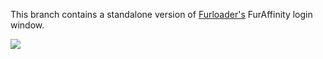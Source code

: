 This branch contains a standalone version of [Furloader's](https://github.com/Kycklingar/Furloader) FurAffinity login window.

![](https://i.imgur.com/o7McH6l.png)
